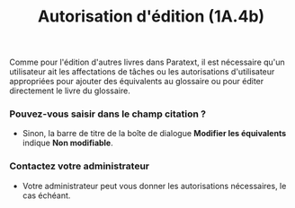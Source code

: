 ﻿---
title: Autorisation d'édition (1A.4b)
---
Comme pour l'édition d'autres livres dans Paratext, il est nécessaire qu'un utilisateur ait les affectations de tâches ou les autorisations d'utilisateur appropriées pour ajouter des équivalents au glossaire ou pour éditer directement le livre du glossaire.

### Pouvez-vous saisir dans le champ citation ?

- Sinon, la barre de titre de la boîte de dialogue **Modifier les équivalents** indique **Non modifiable**.

### Contactez votre administrateur

- Votre administrateur peut vous donner les autorisations nécessaires, le cas échéant.

